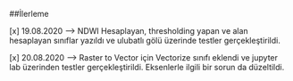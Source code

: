 ##İlerleme

[x] 19.08.2020 --> NDWI Hesaplayan, thresholding yapan ve alan hesaplayan sınıflar yazıldı ve ulubatlı gölü üzerinde testler gerçekleştirildi.

[x] 20.08.2020 --> Raster to Vector için Vectorize sınıfı eklendi ve jupyter lab üzerinden testler gerçekleştirildi. Eksenlerle ilgili bir sorun da düzeltildi.
